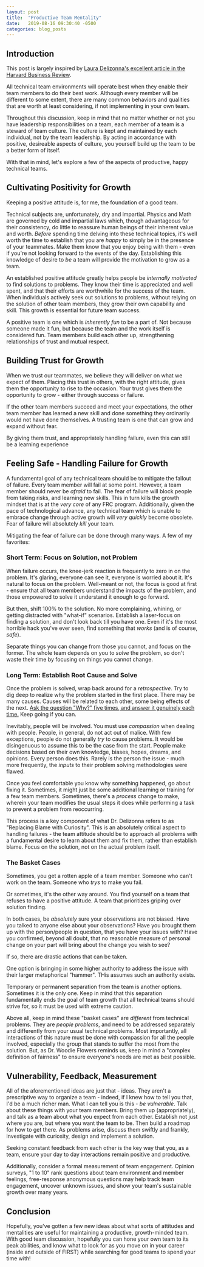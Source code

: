```yaml
---
layout: post
title:  "Productive Team Mentality"
date:   2019-08-16 09:30:40 -0500
categories: blog_posts
---
```



## Introduction

This post is largely inspired by [Laura Delizonna's excellent article in the Harvard Business Review](https://hbr.org/2017/08/high-performing-teams-need-psychological-safety-heres-how-to-create-it).

All technical team environments will operate best when they enable their team members to do their best work. Although every member will be different to some extent, there are many common behaviors and qualities that are worth at least considering, if not implementing in your own team. 

Throughout this discussion, keep in mind that no matter whether or not you have leadership responsibilities on a team, each member of a team is a steward of team culture. The culture is kept and maintained by each individual, not by the team leadership. By acting in accordance with positive, desireable aspects of culture, you yourself build up the team to be a better form of itself.

With that in mind, let's explore a few of the aspects of productive, happy technical teams.

## Cultivating Positivity for Growth

Keeping a positive attitude is, for me, the foundation of a good team.

Technical subjects are, unfortunately, dry and impartial. Physics and Math are governed by cold and impartial laws which, though advantageous for their consistency, do little to reassure human beings of their inherent value and worth. _Before_ spending time delving into these technical topics, it's well worth the time to establish that you are _happy_ to simply be in the presence of your teammates. Make them know that you enjoy being with them - even if you're not looking forward to the events of the day. Establishing this knowledge of desire to _be_ a team will provide the motivation to grow as a team.

An established positive attitude greatly helps people be _internally motivated_ to find solutions to problems. They know their time is appreciated and well spent, and that their efforts are worthwhile for the success of the team. When individuals actively seek out solutions to problems, without relying on the solution of other team members, they grow their own capability and skill. This growth is essential for future team success.

A positive team is one which is _inherently fun_ to be a part of. Not because someone made it fun, but because the team and the work itself is considered fun. Team members build each other up, strengthening relationships of trust and mutual respect. 

## Building Trust for Growth

When we trust our teammates, we believe they will deliver on what we expect of them. Placing this trust in others, with the right attitude, gives them the opportunity to rise to the occasion. Your trust gives them the opportunity to grow - either through success or failure.

If the other team members succeed and meet your expectations, the other team member has learned a new skill and done something they ordinarily would not have done themselves. A trusting team is one that can grow and expand without fear.

By giving them trust, and appropriately handling failure, even this can still be a learning experience 

## Feeling Safe - Handling Failure for Growth

A fundamental goal of any technical team should be to mitigate the fallout of failure. Every team member will fail at some point. However, a team member should never be _afraid_ to fail. The fear of failure will block people from taking risks, and learning new skills. This in turn kills the growth mindset that is at the _very core_ of any FRC program. Additionally, given the pace of technological advance, any technical team which is unable to embrace change through active growth will _very quickly_ become obsolete. Fear of failure will absolutely _kill_ your team.

Mitigating the fear of failure can be done through many ways. A few of my favorites:

### Short Term: Focus on Solution, not Problem

When failure occurs, the knee-jerk reaction is frequently to zero in on the problem. It's glaring, everyone can see it, everyone is worried about it. It's natural to focus on the problem. Well-meant or not, the focus is good at first - ensure that all team members understand the impacts of the problem, and those empowered to solve it understand it enough to go forward.

But then, shift 100% to the solution. No more complaining, whining, or getting distracted with "what-if" scenarios. Establish a laser-focus on finding a solution, and don't look back till you have one. Even if it's the most horrible hack you've ever seen, find something that _works_ (and is of course, _safe_). 

Separate things you can change from those you cannot, and focus on the former. The whole team depends on you to _solve_ the problem, so don't waste their time by focusing on things you cannot change.

### Long Term: Establish Root Cause and Solve

Once the problem is solved, wrap back around for a _retrospective_. Try to dig deep to realize why the problem started in the first place. There may be many causes. Causes will be related to each other, some being effects of the next. [Ask the question "Why?" five times, and answer it genuinely each time.](https://en.wikipedia.org/wiki/Five_whys) Keep going if you can.

Inevitably, people will be involved. You must use _compassion_ when dealing with people. People, in general, do not act out of malice. With few exceptions, people do not generally _try_ to cause problems. It would be disingenuous to assume this to be the case from the start. People make decisions based on their own knowledge, biases, hopes, dreams, and opinions. Every person does this. Rarely is the person the issue - much more frequently, the _inputs_ to their problem solving methodologies were flawed.

Once you feel comfortable you know why something happened, go about fixing it. Sometimes, it might just be some additional learning or training for a few team members. Sometimes, there's a _process_ change to make, wherein your team modifies the usual steps it does while performing a task to prevent a problem from reoccurring.

This process is a key component of what Dr. Delizonna refers to as "Replacing Blame with Curiosity". This is an absolutely critical aspect to handling failures - the team attitude should be to approach all problems with a fundamental desire to learn about them and fix them, rather than establish blame. Focus on the solution, not on the actual problem itself. 

### The Basket Cases

Sometimes, you get a rotten apple of a team member. Someone who can't work on the team. Someone who _trys_ to make you fail. 

Or sometimes, it's the other way around. You find yourself on a team that refuses to have a positive attitude. A team that prioritizes griping over solution finding.

In both cases, be _absolutely_ sure your observations are not biased. Have you talked to anyone else about your observations? Have you brought them up with the person/people in question, that you have your issues with? Have you confirmed, beyond all doubt, that no reasonable measure of personal change on your part will bring about the change you wish to see?

If so, there are drastic actions that can be taken. 

One option is bringing in some higher authority to address the issue with their larger metaphorical "hammer". THis assumes such an authority exists. 

Temporary or permanent separation from the team is another options. Sometimes it is the only one. Keep in mind that this separation fundamentally ends the goal of team growth that all technical teams should strive for, so it must be used with extreme caution.

Above all, keep in mind these "basket cases" are _different_ from technical problems. They are _people problems_, and need to be addressed separately and differently from your usual technical problems. Most importantly, all interactions of this nature must be done with compassion for all the people involved, especially the group that stands to suffer the most from the solution. But, as Dr. Woodie Flowers reminds us, keep in mind a "complex definition of fairness" to ensure everyone's needs are met as best possible. 

## Vulnerability, Feedback, Measurement

All of the aforementioned ideas are just that - ideas. They aren't a prescriptive way to organize a team - indeed, if I knew how to tell you that, I'd be a much richer man. What I can tell you is this - _be vulnerable_. Talk about these things with your team members. Bring them up (appropriately), and talk as a team about what you expect from each other. Establish not just where you are, but where you want the team to be. Then build a roadmap for how to get there. As problems arise, discuss them swiftly and frankly, investigate with curiosity, design and implement a solution.

Seeking constant feedback from each other is the key way that you, as a team, ensure your day to day interactions remain positive and productive.

Additionally, consider a formal measurement of team engagement. Opinion surveys, "1 to 10" rank questions about team environment and member feelings, free-response anonymous questions may help track team engagement, uncover unknown issues, and show your team's sustainable growth over many years.

## Conclusion

Hopefully, you've gotten a few new ideas about what sorts of attitudes and mentalities are useful for maintaining a productive, growth-minded team. With good team discussion, hopefully you can hone your own team to its peak abilities, and know what to look for as you move on in your career (inside and outside of FIRST) while searching for good teams to spend your time with!